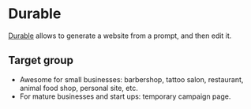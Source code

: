 # Durable

[Durable](https://durable.co/) allows to generate a website from a prompt, and then edit it.

## Target group
- Awesome for small businesses: barbershop, tattoo salon, restaurant, animal food shop, personal site, etc.
- For mature businesses and start ups: temporary campaign page.